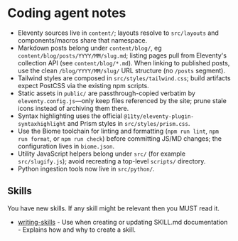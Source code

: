 # Coding agent notes

- Eleventy sources live in `content/`; layouts resolve to `src/layouts` and components/macros share that namespace.
- Markdown posts belong under `content/blog/`, eg `content/blog/posts/YYYY/MM/slug.md`; listing pages pull from Eleventy's collection API (see `content/blog/*.md`). When linking to published posts, use the clean `/blog/YYYY/MM/slug/` URL structure (no `/posts` segment).
- Tailwind styles are composed in `src/styles/tailwind.css`; build artifacts expect PostCSS via the existing npm scripts.
- Static assets in `public/` are passthrough-copied verbatim by `eleventy.config.js`—only keep files referenced by the site; prune stale icons instead of archiving them there.
- Syntax highlighting uses the official `@11ty/eleventy-plugin-syntaxhighlight` and Prism styles in `src/styles/prism.css`.
- Use the Biome toolchain for linting and formatting (`npm run lint`, `npm run format`, or `npm run check`) before committing JS/MD changes; the configuration lives in `biome.json`.
- Utility JavaScript helpers belong under `src/` (for example `src/slugify.js`); avoid recreating a top-level `scripts/` directory.
- Python ingestion tools now live in `src/python/`.

<skills>

## Skills

You have new skills. If any skill might be relevant then you MUST read it.

- [writing-skills](.skills/writing-skills/SKILL.md) - Use when creating or updating SKILL.md documentation - Explains how and why to create a skill.
</skills>
